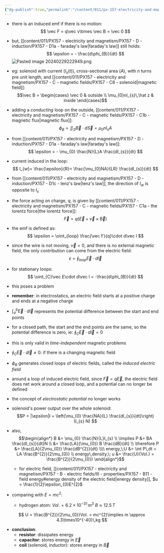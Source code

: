 ```yaml
---
{"dg-publish":true,"permalink":"/content/011/px-157-electricity-and-magnetism/px-157-d-induction/px-157-d2-induced-electric-fields/","noteIcon":"1","created":"2025-08-27T13:14:00.351+01:00","updated":"2024-11-26T20:10:46.000+00:00"}
---
```


- there is an induced emf if there is no motion:
$$
\vec F = q\vec v\times \vec B = \vec 0
$$
- but, [[content/011/PX157 - electricity and magnetism/PX157 - D - induction/PX157 - D1a - faraday's law\|faraday's law]] still holds:
$$
\epsilon = - \frac{d\phi_{B}}{dt}
$$
![Pasted image 20240229222949.png](/img/user/pics/Pasted%20image%2020240229222949.png)
- eg: solenoid with current ($I_{s}(t)$), cross-sectional area ($A$), with $n$ turns pre unit length, and [[content/011/PX157 - electricity and magnetism/PX157 - C - magnetic fields/PX157 - C8 - solenoid\|magnetic field]]:
$$\vec B = \begin{cases}
        \vec 0  & outside \\
        \mu_{0}nI_{s}\,\hat z & inside
     \end{cases}$$
 - adding a *conducting* loop on the outside, [[content/011/PX157 - electricity and magnetism/PX157 - C - magnetic fields/PX157 - C1b - magnetic flux\|magnetic flux]]:
$$
\phi_{B} = \iint_{S}\vec B \cdot d\vec S = \mu_{0}nI_{s}A
$$
 - from [[content/011/PX157 - electricity and magnetism/PX157 - D - induction/PX157 - D1a - faraday's law\|faraday's law]]:
$$
\epsilon = - \mu_{0} \frac{N}{L}A \frac{dI_{s}}{dt}
$$
 - current induced in the loop:
$$
I_{w}= \frac{\epsilon}{R}= \frac{\mu_{0}NA}{LR} \frac{dI_{s}}{dt}
$$
 - from [[content/011/PX157 - electricity and magnetism/PX157 - D - induction/PX157 - D1c - lenz's law\|lenz's law]], the direction of $I_{w}$ is opposite to $I_{s}$

- the force acting on charge, $q$, is given by [[content/011/PX157 - electricity and magnetism/PX157 - C - magnetic fields/PX157 - C1a - the lorentz force\|the lorentz force]]:
$$
\vec F = q (\vec E +\vec v \times \vec B)
$$
- the emf is defined as:
$$
\epsilon = \oint_{loop} \frac{\vec F}{q}\cdot d\vec l
$$
- since the wire is not moving, $\vec v=0$, and there is no external magnetic field, the only contribution can come from the electric field:
$$
\epsilon =\oint_{loop}\vec E\cdot d\vec l
$$
- for stationary loops:
$$
\oint_{C}\vec E\cdot d\vec l = -\frac{d\phi_{B}}{dt}
$$
- this poses a problem
- **remember**: in electrostatics, an electric field starts at a positive charge and ends at a negative charge
- $\int_{a}^{b}\vec E\cdot d\vec l$ represents the potential difference between the start and end points
- for a closed path, the start and the end points are the same, so the potential difference is zero, ie: ${} \oint_{C}\vec E \cdot d\vec l = 0$
- this is only valid in *time-independent* magnetic problems
- $\oint_{C}\vec E\cdot d\vec l\neq0:$ if there is a changing magnetic field
- $\phi_{B}$ generates closed loops of electric fields, called the *induced electric field*
- around a loop of induced electric field, since $\vec F=q\vec E$, the electric field does net work around a closed loop, and a potential can no longer be defined
- the concept of *electrostatic potential* no longer works

- solenoid's power output over the whole solenoid:
$$P = |\epsilon|I = \left(\mu_{0} \frac{NA}{L} \frac{dI_{s}}{dt}\right) (I_{s} N)
$$
- also,
$$\begin{align*}
	B &= \mu_{0} \frac{N}{L}I_{s} \\
	\implies P &= BA \frac{dI_{s}}{dt}N \\
	&= \frac{LA}{\mu_{0}} B \frac{dB}{dt} \\
	\therefore P &= \frac{LA}{2\mu_{0}} \frac{dB^{2}}{dt} \\\\
	energy,\;U &= \int P\,dt = LA \frac{B^{2}}{2\mu_{0}} \\
	energy\,density,\; u &= \frac{U}{Vol.} = \frac{B^{2}}{2\mu_{0}}
\end{align*}$$
	- for electric field, [[content/011/PX157 - electricity and magnetism/PX157 - B - electric fields/III - properties/PX157 - B11 - field energy#energy density of the electric field\|energy density]], $u = \frac{1}{2}\epsilon_{0}E^{2}$

- comparing with $E=mc^{2}:$
	- hydrogen atom: 
		$Vol. = 6.2\times10^{-31}\,m^{3}$
		$B \approx 12.5\,T$
	
$$
U = \frac{B^{2}}{2\mu_{0}}Vol. = mc^{2}\implies m \approx 4.3\times10^{-40}\,kg
$$

- **conclusion**:
	- **resistor**: dissipates energy
	- **capacitor**: stores energy in $\vec E$
	- **coil** (solenoid, inductor): stores energy in $\vec B$
